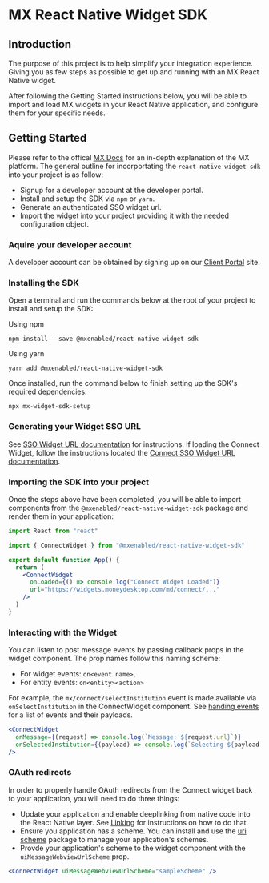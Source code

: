 # MX React Native Widget SDK

## Introduction

The purpose of this project is to help simplify your integration experience.
Giving you as few steps as possible to get up and running with an MX React
Native widget.

After following the Getting Started instructions below, you will be able to import and load MX widgets in your React Native application, and configure them for your specific needs.

## Getting Started

Please refer to the offical [MX Docs](https://docs.mx.com/) for an in-depth
explanation of the MX platform. The general outline for incorportating the
`react-native-widget-sdk` into your project is as follow:

* Signup for a developer account at the developer portal.
* Install and setup the SDK via `npm` or `yarn`.
* Generate an authenticated SSO widget url.
* Import the widget into your project providing it with the needed configuration object.

###  Aquire your developer account

A developer account can be obtained by signing up on our [Client Portal](https://dashboard.mx.com) site.

### Installing the SDK

Open a terminal and run the commands below at the root of your project to install and setup the SDK:

Using npm
```
npm install --save @mxenabled/react-native-widget-sdk
```

Using yarn
```
yarn add @mxenabled/react-native-widget-sdk
```

Once installed, run the command below to finish setting up the SDK's required dependencies.

```
npx mx-widget-sdk-setup
```

### Generating your Widget SSO URL

See [SSO Widget URL documentation](https://docs.mx.com/api#widgets_mx_widgets_request_widget_url)
for instructions. If loading the Connect Widget, follow the instructions
located the [Connect SSO Widget URL documentation](https://docs.mx.com/api#connect_request_a_url).

### Importing the SDK into your project

Once the steps above have been completed, you will be able to import components
from the `@mxenabled/react-native-widget-sdk` package and render them in your
application:

```jsx
import React from "react"

import { ConnectWidget } from "@mxenabled/react-native-widget-sdk"

export default function App() {
  return (
    <ConnectWidget
      onLoaded={() => console.log("Connect Widget Loaded")}
      url="https://widgets.moneydesktop.com/md/connect/..."
    />
  )
}
```

### Interacting with the Widget

You can listen to post message events by passing callback props in the widget component. The prop names follow this naming scheme:
* For widget events: `on<event name>`,
* For entity events: `on<entity><action>`

For example, the `mx/connect/selectInstitution` event is made available via `onSelectInstitution` in the ConnectWidget component. See [handing events](https://docs.mx.com/api#connect_postmessage_events) for a list of events and their payloads.

```jsx
<ConnectWidget
  onMessage={(request) => console.log(`Message: ${request.url}`)}
  onSelectedInstitution={(payload) => console.log(`Selecting ${payload.name}`)}
/>
```
### OAuth redirects

In order to properly handle OAuth redirects from the Connect widget back to
your application, you will need to do three things:

- Update your application and enable deeplinking from native code into the
  React Native layer. See [Linking](https://reactnative.dev/docs/linking) for instructions on how to do that.
- Ensure you application has a scheme. You can install and use the [uri scheme](https://www.npmjs.com/package/uri-scheme) package to manage your application's schemes.
- Provde your application's scheme to the widget component with the
  `uiMessageWebviewUrlScheme` prop.

```jsx
<ConnectWidget uiMessageWebviewUrlScheme="sampleScheme" />
```
